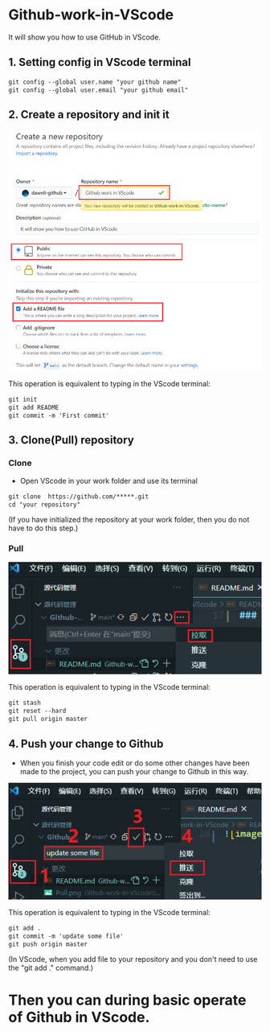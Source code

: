 # Github-work-in-VScode

It will show you how to use GitHub in VScode. 

## 1. Setting config in VScode terminal

```shell
git config --global user.name "your github name" 
git config --global user.email "your github email"
```

## 2. Create a repository and init it

![image](IMG/Create&init.png)

This operation is equivalent to typing in the VScode terminal:

```shell
git init
git add README
git commit -m 'First commit'
```

## 3. Clone(Pull) repository
### Clone

* Open VScode in your work folder and use its terminal

```shell
git clone  https://github.com/*****.git
cd "your repository"
```

(If you have initialized the repository at your work folder, then you do not have to do this step.)

### Pull

![image](IMG/Pull.png)

This operation is equivalent to typing in the VScode terminal:

```shell
git stash
git reset --hard
git pull origin master
```

## 4. Push your change to Github

* When you finish your code edit or do some other changes have been made to the project, you can push your change to Github in this way. 

![image](IMG/Push.png)

This operation is equivalent to typing in the VScode terminal:

```shell
git add .
git commit -m 'update some file'
git push origin master
```

(In VScode, when you add file to your repository and you don't need to use the "git add ." command.)

# Then you can during basic operate of Github in VScode. 
